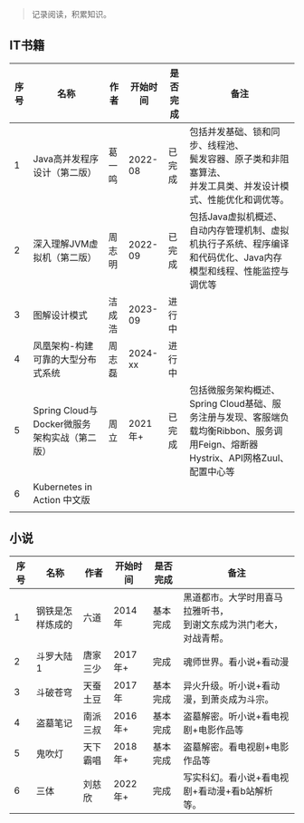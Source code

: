 > 记录阅读，积累知识。

## IT书籍


| 序号 | 名称                                         | 作者   | 开始时间 | 是否完成 | 备注                                                                                                                              |
| ---- | -------------------------------------------- | ------ | -------- | -------- | --------------------------------------------------------------------------------------------------------------------------------- |
| 1    | Java高并发程序设计（第二版）                 | 葛一鸣 | 2022-08  | 已完成   | 包括并发基础、锁和同步、线程池、<br />鬓发容器、原子类和非阻塞算法、<br />并发工具类、并发设计模式、性能优化和调优等。            |
| 2    | 深入理解JVM虚拟机（第二版）                  | 周志明 | 2022-09  | 已完成   | 包括Java虚拟机概述、自动内存管理机制、虚拟机执行子系统、程序编译和代码优化、Java内存模型和线程、性能监控与调优等                  |
| 3    | 图解设计模式                                 | 洁成浩 | 2023-09  | 进行中   |                                                                                                                                   |
| 4    | 凤凰架构-构建可靠的大型分布式系统            | 周志磊 | 2024-xx  | 进行中   |                                                                                                                                   |
| 5    | Spring Cloud与Docker微服务架构实战（第二版） | 周立   | 2021年+  | 已完成   | 包括微服务架构概述、Spring Cloud基础、服务注册与发现、客服端负载均衡Ribbon、服务调用Feign、熔断器Hystrix、API网格Zuul、配置中心等 |
| 6    | Kubernetes in Action 中文版                  |        |          |          |                                                                                                                                   |
|      |                                              |        |          |          |                                                                                                                                   |

## 小说


| 序号 | 名称             | 作者     | 开始时间 | 是否完成 | 备注                                                                   |
| ---- | ---------------- | -------- | -------- | -------- | ---------------------------------------------------------------------- |
| 1    | 钢铁是怎样炼成的 | 六道     | 2014年   | 基本完成 | 黑道都市。大学时用喜马拉雅听书，<br />到谢文东成为洪门老大，对战青帮。 |
| 2    | 斗罗大陆1        | 唐家三少 | 2017年+  | 完成     | 魂师世界。看小说+看动漫                                                |
| 3    | 斗破苍穹         | 天蚕土豆 | 2017年   | 基本完成 | 异火升级。听小说+看动漫，到萧炎成为斗宗。                              |
| 4    | 盗墓笔记         | 南派三叔 | 2016年+  | 基本完成 | 盗墓解密。听小说+看电视剧+电影作品等                                   |
| 5    | 鬼吹灯           | 天下霸唱 | 2018年+  | 基本完成 | 盗墓解密。看电视剧+电影作品等                                          |
| 6    | 三体             | 刘慈欣   | 2022年+  | 完成     | 写实科幻。看小说+看电视剧+看动漫+看b站解析等。                         |
